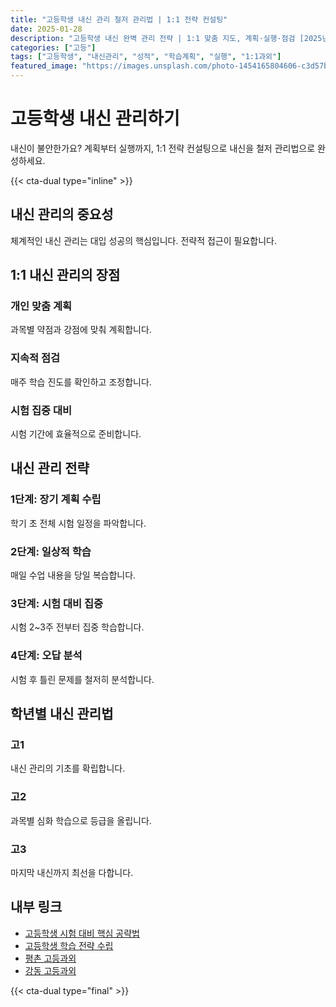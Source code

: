 ```yaml
---
title: "고등학생 내신 관리 철저 관리법 | 1:1 전략 컨설팅"
date: 2025-01-28
description: "고등학생 내신 완벽 관리 전략 | 1:1 맞춤 지도, 계획·실행·점검 [2025년]"
categories: ["고등"]
tags: ["고등학생", "내신관리", "성적", "학습계획", "실행", "1:1과외"]
featured_image: "https://images.unsplash.com/photo-1454165804606-c3d57bc86b40?w=1200&h=630&fit=crop"
---
```


# 고등학생 내신 관리하기

내신이 불안한가요? 계획부터 실행까지, 1:1 전략 컨설팅으로 내신을 철저 관리법으로 완성하세요.

{{< cta-dual type="inline" >}}

## 내신 관리의 중요성

체계적인 내신 관리는 대입 성공의 핵심입니다. 전략적 접근이 필요합니다.

## 1:1 내신 관리의 장점

### 개인 맞춤 계획
과목별 약점과 강점에 맞춰 계획합니다.

### 지속적 점검
매주 학습 진도를 확인하고 조정합니다.

### 시험 집중 대비
시험 기간에 효율적으로 준비합니다.

## 내신 관리 전략

### 1단계: 장기 계획 수립
학기 초 전체 시험 일정을 파악합니다.

### 2단계: 일상적 학습
매일 수업 내용을 당일 복습합니다.

### 3단계: 시험 대비 집중
시험 2~3주 전부터 집중 학습합니다.

### 4단계: 오답 분석
시험 후 틀린 문제를 철저히 분석합니다.

## 학년별 내신 관리법

### 고1
내신 관리의 기초를 확립합니다.

### 고2
과목별 심화 학습으로 등급을 올립니다.

### 고3
마지막 내신까지 최선을 다합니다.

## 내부 링크
- [고등학생 시험 대비 핵심 공략법](../../high/high-exam-preparation/)
- [고등학생 학습 전략 수립](../../high/high-study-strategy/)
- [평촌 고등과외](../../local/pyeongchon-high/)
- [강동 고등과외](../../local/gangdong-high/)

{{< cta-dual type="final" >}}
